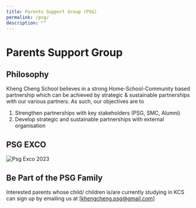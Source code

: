 ```yaml
---
title: Parents Support Group (PSG)
permalink: /psg/
description: ""
---
```

# Parents Support Group
Philosophy
----------

Kheng Cheng School believes in a strong Home-School-Community based partnership which can be achieved by strategic & sustainable partnerships with our various partners. As such, our objectives are to

1.  Strengthen partnerships with key stakeholders (PSG, SMC, Alumni)
2.  Develop strategic and sustainable partnerships with external organisation

PSG EXCO
--------

![Psg Exco 2023](https://khengcheng.moe.edu.sg/wp-content/uploads/2022/04/PSG-Exco-2023-1024x576.jpeg)

Be Part of the PSG Family
-------------------------

Interested parents whose child/ children is/are currently studying in KCS can sign up by emailing us at [khengcheng.psg@gmail.com]



  





